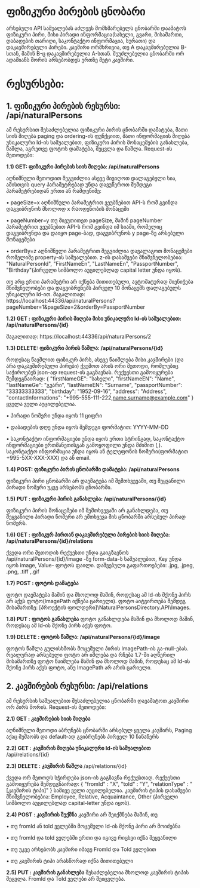 # ფიზიკური პირების ცნობარი

არსებული API საშუალებას აძლევს მომხმარებელს ცნობარში დაამატოს ფიზიკური პირი, მისი პირადი ინფორმაცია(სახელი, გვარი, მისამართი, დაბადების თარიღი, საკონტაქტო ინფორმაცია, სურათი) და დაკავშირებული პირები. კავშირი ორმხრივია, თუ A დაკავშირებულია B-სთან, მაშინ B-ც დაკავშირებულია A-სთან. შეუძლებელია ცნობარში ორ ადამიანს შორის არსებობდეს ერთზე მეტი კავშირი.

# რესურსები:


## 1. ფიზიკური პირების რესურსი: /api/naturalPersons


ამ რესურსით შესაძლებელია ფიზიკური პირის ცნობარში დამატება, მათი სიის მიღება paging და ordering-ის ფუნქციით, მათი ინფორმაციის მიღება უნიკალური Id-ის საშუალებით, ფიზიკური პირის მონაცემების განახლება, წაშლა, აგრეთვე ფოტოს დამატება, შეცვლა და წაშლა.
Request-ის მეთოდები:

**1.1) GET: ფიზიკური პირების სიის მიღება: /api/naturalPersons**


აღნიშნული მეთოდით შეგვიძლია ასევე მივიღოთ დალაგებული სია, ამისთვის query პარამეტრებად უნდა დავუწეროთ შემდეგი პარამეტრებიდან ერთი ან რამდენიმე:

•	pageSize=x აღნიშნული პარამეტრით ვეუბნებით API-ს რომ გვინდა დაგვიბრუნოს მხოლოდ x რაოდენობის მონაცემი

•	pageNumber=y თუ მივუთითეთ pageSize, მაშინ pageNumber პარამეტრით ვეუბნებით API-ს რომ გვინდა იმ სიაში, რომელიც დაგვიბრუნდა და დაიყო page-ბად, დაგვიბრუნოს y page-ზე არსებული მონაცემები

•	orderBy=z აღნიშნული პარამეტრით შეგვიძლია დავალაგოთ მონაცემები რომელიმე property-ის საშუალებით. z-ის დასაშვები მნიშვნელობებია: "NaturalPersonId", "FirstNameEn", "LastNameEn", "PassportNumber", "Birthday"(პირველი სიმბოლო აუცილებლად capital letter უნდა იყოს).


თუ არც ერთი პარამეტრი არ იქნება მითითებული, ავტომატურად მიენიჭება მნიშვნელობები და დაგვიბრუნებს პირველ 10 მონაცემს დალაგებულს უნიკალური Id-ით.
მაგალითად: https://localhost:44336/api/naturalPersons?pageNumber=1&pageSize=2&orderBy=PassportNumber

**1.2) GET : ფიზიკური პირის მიღება მისი უნიკალური Id-ის საშუალებით: /api/naturalPersons/{id}**

მაგალითად: https://localhost:44336/api/naturalPersons/2

**1.3) DELETE: ფიზიკური პირის წაშლა: /api/naturalPersons/{id}**

როდესაც წავშლით ფიზიკურ პირს, ასევე წაიშლება მისი კავშირები (და არა დაკავშირებული პირები)
ქვემოთ არის ორი მეთოდი, რომლებიც საჭიროებენ json-ად request-ის გაგზავნას. რექუესთი გამოიყურება შემდეგნაირად:
{
	"firstNameGE": "სახელი",
	"firstNameEN": "Name",
	"lastNameGe": "გვარი",
	"lastNameEN": "Surname",
	"passportNumber": "33333333333",
	"birthday": "1952-09-16",
	"address": "Address",
	"contactInformations": "+995-555-111-222,name.surname@example.com"
}
ყველა ველი აუცილებელია. 

•	პირადი ნომერი უნდა იყოს 11 ციფრი

•	დაბადების დღე უნდა იყოს შემდეგი ფორმატით: YYYY-MM-DD

•	საკონტაქტო ინფორმაციები უნდა იყოს ერთი სტრინგად, საკონტაქტო ინფორმაციები ერთმანეთისგან გამოყოფილი უნდა მძიმით (,). საკონტაქტო ინფორმაცია უნდა იყოს ან ტელეფონის ნომერი(ფორმატით +995-5XX-XXX-XXX) და ან email.

**1.4) POST: ფიზიკური პირის ცნობარში დამატება: /api/naturalPersons**

ფიზიკური პირი ცნობარში არ დაემატება იმ შემთხვევაში, თუ შეყვანილი პირადი ნომერი უკვე არსებობს ცნობარში.

**1.5) PUT : ფიზიკური პირის განახლება: /api/naturalPersons/{id}**

ფიზიკური პირის მონაცემები იმ შემთხვევაში არ განახლდება, თუ შეყვანილი პირადი ნომერი არ ემთხვევა მის ცნობარში არსებულ პირად ნომერს.

**1.6) GET : ფიზიკურ პირთან დაკავშირებული პირების სიის მიღება: /api/naturalPersons/{id}/relations**

ქვედა ორი მეთოდის რექუესთი უნდა გაიგზავნოს 
/api/naturalPersons/{id}/image -ზე
form-data-ს საშუალებით, Key უნდა იყოს image, Value- ფოტოს ფაილი. დაშვებული გაფართოებები:  .jpg,  .jpeg,  .png, .tiff ,.gif

**1.7) POST : ფოტოს დამატება**

ფოტო დაემატება მაშინ და მხოლოდ მაშინ, როდესაც ამ Id-ის მქონე პირს არ აქვს ფოტო(ImagePath იქნება ცარიელი). ფოტო აიტვირთება შემდეგ მისამართზე: [პროექტის ფოლდერი]\NaturalPersonsDirectory.API\Images. 

**1.8) PUT : ფოტოს განახლება**
ფოტო განახლდება მაშინ და მხოლოდ მაშინ, როდესაც ამ Id-ის მქონე პირს აქვს ფოტო.

**1.9) DELETE : ფოტოს წაშლა: /api/naturalPersons/{id}/image**

ფოტოს წაშლა გულისხმობს მოცემული პირის ImagePath-ის გა-null-ებას. რეალურად არსებული ფოტო არ იშლება და რჩება 1.7-ში აღწერილ მისამართზე
ფოტო წაიშლება მაშინ და მხოლოდ მაშინ, როდესაც ამ Id-ის მქონე პირს აქვს ფოტო, ანუ ImagePath არ არის ცარიელი. 


## 2. კავშირების რესურსი: /api/relations

ამ რესურსის საშუალებით შესაძლებელია ცნობარში დავამატოთ კავშირი ორ პირს შორის. 
Request-ის მეთოდები:

**2.1) GET : კავშირების სიის მიღება**

აღნიშნული მეთოდი აბრუნებს ცნობარში არსებულ ყველა კავშირს, Paging აქაც მუშაობს და default-ად გვიბრუნებს პირველ 10 ჩანაწერს

**2.2) GET : კავშირის მიღება უნიკალური Id-ის საშუალებით**
/api/relations/{id}

**2.3) DELETE : კავშირის წაშლა**
/api/relations/{id}

ქვედა ორ მეთოდს სჭირდება json-ის გაგზავნა რექუესთად. რექუესთი გამოიყურება შემდეგნაირად:
{
    "fromId" : "X",
    "toId" : "Y",
    "relationType" : "[კავშირის ტიპი]"
}
სამივე ველი აუცილებელია. კავშირის ტიპის დასაშვები მნიშვნელობებია: Employee, Relative, Acquaintance, Other (პირველი სიმბოლო აუცილებლად capital-letter უნდა იყოს).

**2.4) POST : კავშირის შექმნა**
კავშირი არ შეიქმნება მაშინ, თუ

•	თუ fromId ან toId ველებში მოცემული Id-ის მქონე პირი არ მოიძებნა

•	თუ fromId და toId ველებში ერთი და იგივე რიცხვი იქნა შეყვანილი

•	თუ უკვე არსებობს კავშირი იმავე FromId და ToId ველებით

•	თუ კავშირის ტიპი არასწორად იქნა მითითებული

**2.5) PUT : კავშირის განახლება**
შესაძლებელია მხოლოდ კავშირის ტიპის შეცვლა. FromId და ToId ველები არ შეიცვლება.
